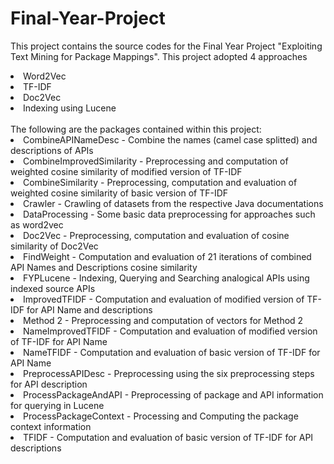 # Final-Year-Project
This project contains the source codes for the Final Year Project "Exploiting Text Mining for Package Mappings".
This project adopted 4 approaches
<li>Word2Vec</li>
<li>TF-IDF</li>
<li>Doc2Vec</li>
<li>Indexing using Lucene</li>

<br>
The following are the packages contained within this project:
<li>CombineAPINameDesc - Combine the names (camel case splitted) and descriptions of APIs</li>
<li>CombineImprovedSimilarity - Preprocessing and computation of weighted cosine similarity of modified version of TF-IDF</li>
<li>CombineSimilarity - Preprocessing, computation and evaluation of weighted cosine similarity of basic version of TF-IDF</li>
<li>Crawler - Crawling of datasets from the respective Java documentations</li>
<li>DataProcessing - Some basic data preprocessing for approaches such as word2vec</li>
<li>Doc2Vec - Preprocessing, computation and evaluation of cosine similarity of Doc2Vec</li>
<li>FindWeight - Computation and evaluation of 21 iterations of combined API Names and Descriptions cosine similarity</li>
<li>FYPLucene - Indexing, Querying and Searching analogical APIs using indexed source APIs</li>
<li>ImprovedTFIDF - Computation and evaluation of modified version of TF-IDF for API Name and descriptions</li>
<li>Method 2 - Preprocessing and computation of vectors for Method 2</li>
<li>NameImprovedTFIDF - Computation and evaluation of modified version of TF-IDF for API Name</li>
<li>NameTFIDF - Computation and evaluation of basic version of TF-IDF for API Name</li>
<li>PreprocessAPIDesc - Preprocessing using the six preprocessing steps for API description</li>
<li>ProcessPackageAndAPI - Preprocessing of package and API information for querying in Lucene</li>
<li>ProcessPackageContext - Processing and Computing the package context information</li>
<li>TFIDF - Computation and evaluation of basic version of TF-IDF for API descriptions</li>
